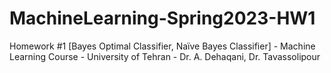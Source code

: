 # MachineLearning-Spring2023-HW1
Homework #1 [Bayes Optimal Classifier, Naïve Bayes Classifier] - Machine Learning Course - University of Tehran - Dr. A. Dehaqani, Dr. Tavassolipour
